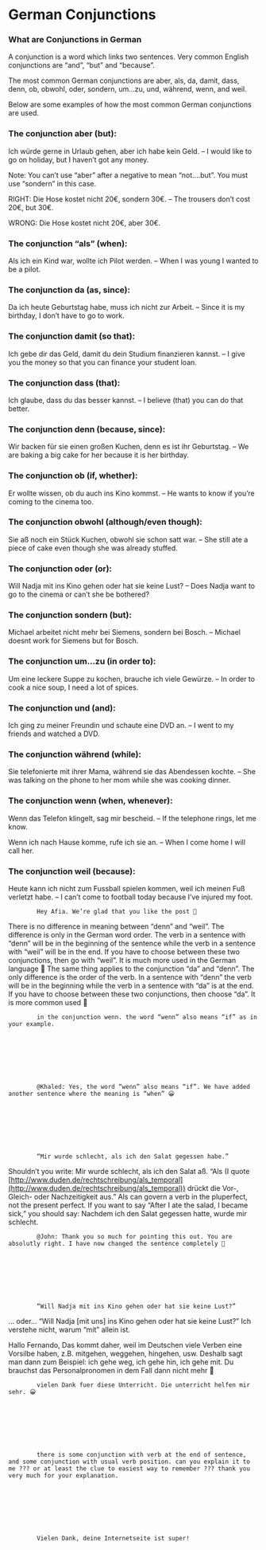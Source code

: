 # German Conjunctions

[](http://www.jabbalab.com/blog/wp-content/uploads/2011/02/conjunctions.jpg)

### What are Conjunctions in German

A conjunction is a word which links two sentences. Very common English conjunctions are “and”, “but” and “because”.

The most common German conjunctions are aber, als, da, damit, dass, denn, ob, obwohl, oder, sondern, um…zu, und, während, wenn, and weil.

Below are some examples of how the most common German conjunctions are used.

### The conjunction aber (but):

Ich würde gerne in Urlaub gehen, aber ich habe kein Geld. – I would like to go on holiday, but I haven’t got any money.

Note: You can’t use “aber” after a negative to mean “not….but”. You must use “sondern” in this case.

RIGHT: Die Hose kostet nicht 20€, sondern 30€. – The trousers don’t cost 20€, but 30€.

WRONG: Die Hose kostet nicht 20€, aber 30€.

### The conjunction “als” (when):

Als ich ein Kind war, wollte ich Pilot werden. – When I was young I wanted to be a pilot.

### The conjunction da (as, since):

Da ich heute Geburtstag habe, muss ich nicht zur Arbeit. – Since it is my birthday, I don’t have to go to work.

### The conjunction damit (so that):

Ich gebe dir das Geld, damit du dein Studium finanzieren kannst. – I give you the money so that you can finance your student loan.

### The conjunction dass (that):

Ich glaube, dass du das besser kannst. – I believe (that) you can do that better.

### The conjunction denn (because, since):

Wir backen für sie einen großen Kuchen, denn es ist ihr Geburtstag. – We are baking a big cake for her because it is her birthday.

### The conjunction ob (if, whether):

Er wollte wissen, ob du auch ins Kino kommst. – He wants to know if you’re coming to the cinema too.

### The conjunction obwohl (although/even though):

Sie aß noch ein Stück Kuchen, obwohl sie schon satt war. – She still ate a piece of cake even though she was already stuffed.

### The conjunction oder (or):

Will Nadja mit ins Kino gehen oder hat sie keine Lust? – Does Nadja want to go to the cinema or can’t she be bothered?

### The conjunction sondern (but):

Michael arbeitet nicht mehr bei Siemens, sondern bei Bosch. – Michael doesnt work for Siemens but for Bosch.

### The conjunction um…zu (in order to):

Um eine leckere Suppe zu kochen, brauche ich viele Gewürze. – In order to cook a nice soup, I need a lot of spices.

### The conjunction und (and):

Ich ging zu meiner Freundin und schaute eine DVD an. – I went to my friends and watched a DVD.

### The conjunction während (while):

Sie telefonierte mit ihrer Mama, während sie das Abendessen kochte. – She was talking on the phone to her mom while she was cooking dinner.

### The conjunction wenn (when, whenever):

Wenn das Telefon klingelt, sag mir bescheid. – If the telephone rings, let me know.

Wenn ich nach Hause komme, rufe ich sie an. – When I come home I will call her. 

### The conjunction weil (because):

Heute kann ich nicht zum Fussball spielen kommen, weil ich meinen Fuß verletzt habe. – I can’t come to football today because I’ve injured my foot.

                    


        
        
            Hey Afia. We’re glad that you like the post 🙂
There is no difference in meaning between “denn” and “weil”. The difference is only in the German word order. The verb in a sentence with “denn” will be in the beginning of the sentence while the verb in a sentence with “weil” will be in the end. If you have to choose between these two conjunctions, then go with “weil”. It is much more used in the German language 🙂
The same thing applies to the conjunction “da” and “denn”. The only difference is the order of the verb. In a sentence with “denn” the verb will be in the beginning while the verb in a sentence with “da” is at the end. If you have to choose between these two conjunctions, then choose “da”. It is more common used 🙂

        

    


        
        
            in the conjunction wenn. the word “wenn” also means “if” as in your example.

        

    


        
        
            @Khaled: Yes, the word “wenn” also means “if”. We have added another sentence where the meaning is “when” 😀

        

    


        
        
            “Mir wurde schlecht, als ich den Salat gegessen habe.”
Shouldn’t you write: Mir wurde schlecht, als ich den Salat aß. “Als (I quote [http://www.duden.de/rechtschreibung/als_temporal](http://www.duden.de/rechtschreibung/als_temporal)) drückt die Vor-, Gleich- oder Nachzeitigkeit aus.” Als can govern a verb in the pluperfect, not the present perfect. If you want to say “After I ate the salad, I became sick,” you should say: Nachdem ich den Salat gegessen hatte, wurde mir schlecht.

        

    


        
        
            @John: Thank you so much for pointing this out. You are absolutly right. I have now changed the sentence completely 🙂

        

    


        
        
            “Will Nadja mit ins Kino gehen oder hat sie keine Lust?”
… oder…
“Will Nadja [mit uns] ins Kino gehen oder hat sie keine Lust?”
Ich verstehe nicht, warum “mit” allein ist.

        

    


Hallo Fernando,
Das kommt daher, weil im Deutschen viele Verben eine Vorsilbe haben, z.B. mitgehen, weggehen, hingehen, usw. Deshalb sagt man dann zum Beispiel: ich gehe weg, ich gehe hin, ich gehe mit. Du brauchst das Personalpronomen in dem Fall dann nicht mehr 🙂



        
        
            vielen Dank fuer diese Unterricht. Die unterricht helfen mir sehr. 😀

        

    


        
        
            there is some conjunction with verb at the end of sentence, and some conjunction with usual verb position. can you explain it to me ??? or at least the clue to easiest way to remember ??? thank you very much for your explanation.

        

    


        
        
            Vielen Dank, deine Internetseite ist super!

        

    
